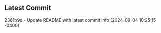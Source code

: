 
## Latest Commit
2361b9d - Update README with latest commit info (2024-09-04 10:25:15 -0400) <Yunxi-Zhou>
